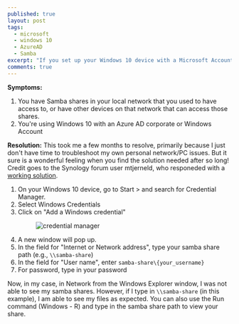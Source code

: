 ```yaml
---
published: true
layout: post
tags: 
  - microsoft
  - windows 10
  - AzureAD
  - Samba
excerpt: "If you set up your Windows 10 device with a Microsoft Account, and not a local one, you may not have access to your Samba Shares. I tell you how to get that access back"
comments: true
---
```



**Symptoms:** 

1. You have Samba shares in your local network that you used to have access to, or have other devices on that network that can access those shares. 
2. You're using Windows 10 with an Azure AD corporate or Windows Account

**Resolution:**
This took me a few months to resolve, primarily because I just don't have time to troubleshoot my own personal network/PC issues. But it sure is a wonderful feeling when you find the solution needed after so long! Credit goes to the Synology forum user mtjerneld, who responeded with a [working solution](http://forum.synology.com/enu/viewtopic.php?f=49&t=98792#p385856). 


1. On your Windows 10 device, go to Start > and search for Credential Manager. 
2. Select Windows Credentials
3. Click on "Add a Windows credential"
   <figure>
    <img src="{{ site.url }}/images/credential-manager.png" alt="credential manager">
    </figure>
4. A new window will pop up. 
5. In the field for "Internet or Network address", type your samba share path (e.g., `\\samba-share`)
6. In the field for "User name", enter `samba-share\{your_username}`
7. For password, type in your password


Now, in my case, in Network from the Windows Explorer window, I was not able to see my samba shares. However, if I type in `\\samba-share` (in this example), I am able to see my files as expected. You can also use the Run command (Windows - R) and type in the samba share path to view your share.
